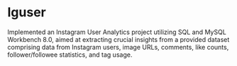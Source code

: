 # Iguser
Implemented an Instagram User Analytics project utilizing SQL and MySQL Workbench 8.0, aimed at extracting crucial insights from a provided dataset comprising data from Instagram users, image URLs, comments, like counts, follower/followee statistics, and tag usage. 
